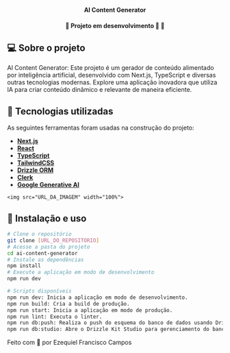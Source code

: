 <p align="center">
    <strong>AI Content Generator</strong>
</p>

<p align="center">

<h4 align="center"> 
	🚧  Projeto em desenvolvimento 🚀 🚧
</h4>

## 💻 Sobre o projeto
AI Content Generator: Este projeto é um gerador de conteúdo alimentado por inteligência artificial, desenvolvido com Next.js, TypeScript e diversas outras tecnologias modernas. Explore uma aplicação inovadora que utiliza IA para criar conteúdo dinâmico e relevante de maneira eficiente.

## 🔨 Tecnologias utilizadas

As seguintes ferramentas foram usadas na construção do projeto:

- **[Next.js](https://nextjs.org/)**
- **[React](https://reactjs.org/)**
- **[TypeScript](https://www.typescriptlang.org/)**
- **[TailwindCSS](https://tailwindcss.com/)**
- **[Drizzle ORM](https://orm.drizzle.team/)**
- **[Clerk](https://clerk.dev/)**
- **[Google Generative AI](https://developers.google.com/generative-ai)**

<p align="center">       
	
	<img src="URL_DA_IMAGEM" width="100%">
</p>  


## 🚀 Instalação e uso

```bash
# Clone o repositório
git clone [URL_DO_REPOSITORIO]
# Acesse a pasta do projeto
cd ai-content-generator 
# Instale as dependências
npm install
# Execute a aplicação em modo de desenvolvimento
npm run dev

# Scripts disponíveis
npm run dev: Inicia a aplicação em modo de desenvolvimento.
npm run build: Cria a build de produção.
npm run start: Inicia a aplicação em modo de produção.
npm run lint: Executa o linter.
npm run db:push: Realiza o push do esquema do banco de dados usando Drizzle Kit.
npm run db:studio: Abre o Drizzle Kit Studio para gerenciamento do banco de dados.
````


Feito com 💚 por Ezequiel Francisco Campos
